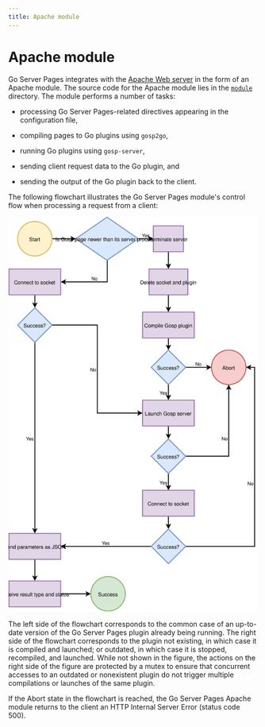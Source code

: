 ```yaml
---
title: Apache module
---
```


Apache module
=============

Go Server Pages integrates with the [Apache Web server](https://httpd.apache.org/) in the form of an Apache module.  The source code for the Apache module lies in the [`module`](https://github.com/spakin/gosp/tree/master/module) directory.  The module performs a number of tasks:

* processing Go Server Pages-related directives appearing in the configuration file,

* compiling pages to Go plugins using `gosp2go`,

* running Go plugins using `gosp-server`,

* sending client request data to the Go plugin, and

* sending the output of the Go plugin back to the client.

The following flowchart illustrates the Go Server Pages module's control flow when processing a request from a client:

![Module control flow](../assets/img/gosp-flowchart.svg "Go Server Pages module control flow")

The left side of the flowchart corresponds to the common case of an up-to-date version of the Go Server Pages plugin already being running.  The right side of the flowchart corresponds to the plugin not existing, in which case it is compiled and launched; or outdated, in which case it is stopped, recompiled, and launched.  While not shown in the figure, the actions on the right side of the figure are protected by a mutex to ensure that concurrent accesses to an outdated or nonexistent plugin do not trigger multiple compilations or launches of the same plugin.

If the Abort state in the flowchart is reached, the Go Server Pages Apache module returns to the client an HTTP Internal Server Error (status code 500).
